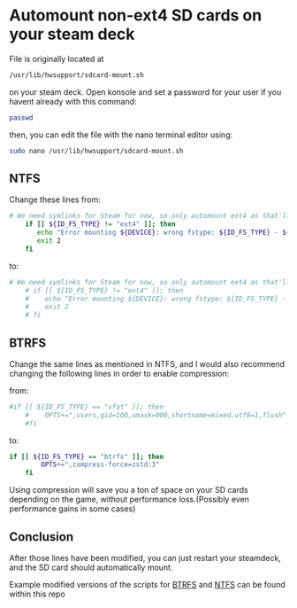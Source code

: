 # Automount non-ext4 SD cards on your steam deck
File is originally located at
```bash
/usr/lib/hwsupport/sdcard-mount.sh
```
on your steam deck. Open konsole and set a password for your user if you havent already with this command:
```bash
passwd
```
then, you can edit the file with the nano terminal editor using:
```bash
sudo nano /usr/lib/hwsupport/sdcard-mount.sh
```

## NTFS
Change these lines from:
```bash
# We need symlinks for Steam for now, so only automount ext4 as that'll Steam will format right now
    if [[ ${ID_FS_TYPE} != "ext4" ]]; then
       echo "Error mounting ${DEVICE}: wrong fstype: ${ID_FS_TYPE} - ${dev_json}"
       exit 2
    fi
```
to:
```bash
# We need symlinks for Steam for now, so only automount ext4 as that'll Steam will format right now
    # if [[ ${ID_FS_TYPE} != "ext4" ]]; then
    #    echo "Error mounting ${DEVICE}: wrong fstype: ${ID_FS_TYPE} - ${dev_json}"
    #    exit 2
    # fi
```

## BTRFS
Change the same lines as mentioned in NTFS, and I would also recommend changing the following
lines in order to enable compression:

from:
```bash
#if [[ ${ID_FS_TYPE} == "vfat" ]]; then
    #    OPTS+=",users,gid=100,umask=000,shortname=mixed,utf8=1,flush"
    #fi
```
to:
```bash
if [[ ${ID_FS_TYPE} == "btrfs" ]]; then
        OPTS+=",compress-force=zstd:3"
    fi
```
Using compression will save you a ton of space on your SD cards depending on the game,
without performance loss.(Possibly even performance gains in some cases)

## Conclusion
After those lines have been modified, you can just restart your steamdeck,
and the SD card should automatically mount.

Example modified versions of the scripts for [BTRFS](https://github.com/justinlime/sdcard-mount.sh/blob/master/sdcard-mount.btrfs.sh) and [NTFS](https://github.com/justinlime/sdcard-mount.sh/blob/master/sdcard-mount.ntfs.sh) can be found within this repo
